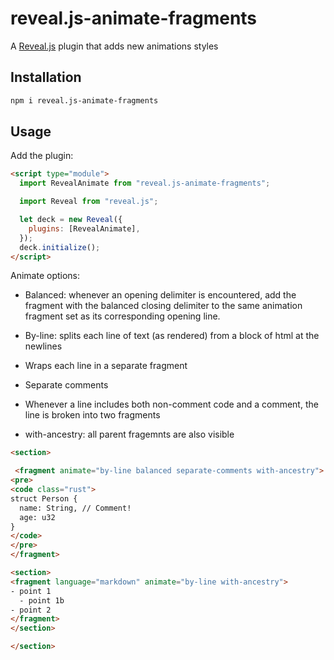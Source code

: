 # reveal.js-animate-fragments

A [Reveal.js](https://revealjs.com/) plugin that adds new animations styles

## Installation

```bash
npm i reveal.js-animate-fragments
```

## Usage

Add the plugin:

```html
<script type="module">
  import RevealAnimate from "reveal.js-animate-fragments";

  import Reveal from "reveal.js";

  let deck = new Reveal({
    plugins: [RevealAnimate],
  });
  deck.initialize();
</script>
```

Animate options:

- Balanced: whenever an opening delimiter is encountered, add the fragment with the balanced closing delimiter to the same animation fragment set as its corresponding opening line.

- By-line: splits each line of text (as rendered) from a block of html at the newlines
 - Wraps each line in a separate fragment

- Separate comments
 - Whenever a line includes both non-comment code and a comment, the line is broken into two fragments

- with-ancestry: all parent fragemnts are also visible

```html
<section>

 <fragment animate="by-line balanced separate-comments with-ancestry">
<pre>
<code class="rust">
struct Person {
  name: String, // Comment!
  age: u32
}
</code>
</pre>
</fragment>

<section>
<fragment language="markdown" animate="by-line with-ancestry">
- point 1
  - point 1b
- point 2   
</fragment>
</section>

</section>
```

